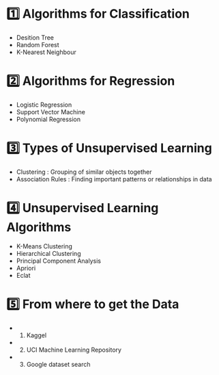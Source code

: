 # 1️⃣ Algorithms for Classification

- Desition Tree
- Random Forest
- K-Nearest Neighbour

# 2️⃣ Algorithms for Regression

- Logistic Regression
- Support Vector Machine
- Polynomial Regression

# 3️⃣ Types of Unsupervised Learning

- Clustering : Grouping of similar objects together
- Association Rules : Finding important patterns or relationships in data

# 4️⃣ Unsupervised Learning Algorithms

- K-Means Clustering
- Hierarchical Clustering
- Principal Component Analysis
- Apriori
- Eclat

# 5️⃣ From where to get the Data

- 1. Kaggel
- 2. UCI Machine Learning Repository
- 3. Google dataset search
